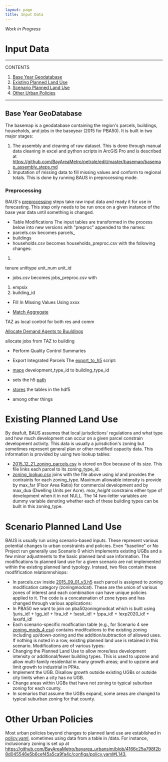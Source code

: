 ```yaml
---
layout: page
title: Input Data
---
```


*Work in Progress*

# Input Data

---
CONTENTS

1. [Base Year Geodatabase](#base-year-geodatabase) 
2. [Existing Planned Land Use](#existing-planned-land-use)
2. [Scenario Planned Land Use](#scenario-planned-land-use)
2. [Other Urban Policies](#other-urban-policies)

---

## Base Year GeoDatabase
The basemap is a geodatabase containing the region's parcels, buildings, households, and jobs in the baseyear (2015 for PBA50). It is built in two major stages:
1. The assembly and cleaning of raw dataset. This is done through manual data cleaning in excel and python scripts in ArcGIS Pro and is described at https://github.com/BayAreaMetro/petrale/edit/master/basemap/basemap_assembly_steps.md
2. Imputation of missing data to fill missing values and conform to regional totals. This is done by running BAUS in preprocessing mode.

### Preprocessing
BAUS's [preprocessing](https://github.com/BayAreaMetro/bayarea_urbansim/blob/master/baus/preprocessing.py) steps take raw input data and ready it for use in forecasting. This step only needs to be run once on a given instance of the base year data until something is changed. 


* Table Modifications
The input tables are transformed in the process below into new versions with "preproc" appended to the names:
* parcels.csv becomes parcels_
* buildings
* households.csv becomes households_preproc.csv with the following changes:
1. 

tenure
unittype
unit_num
unit_id
* jobs.csv becomes jobs_preproc.csv with 
1. empsix 
2. building_id



* Fill In Missing Values Using xxxx







* [Match Aggregate]((https://github.com/MetropolitanTransportationCommission/bayarea_urbansim/blob/master/data_regeneration/match_aggregate.py))

TAZ as local control for both res and comm

 [Allocate Demand Agents to Buuldings](https://github.com/MetropolitanTransportationCommission/bayarea_urbansim/blob/master/data_regeneration/demand_agent_allocation.py)

allocate jobs from TAZ to building




* Perform Quality Control Summaries

* Export Integrated Parcels
The [export_to_h5](https://github.com/MetropolitanTransportationCommission/bayarea_urbansim/blob/master/data_regeneration/export_to_h5.py) script:

* [maps](https://github.com/MetropolitanTransportationCommission/bayarea_urbansim/blob/master/data_regeneration/export_to_h5.py#L15-L31) development_type_id to building_type_id

* sets the h5 [path](https://github.com/MetropolitanTransportationCommission/bayarea_urbansim/blob/master/data_regeneration/export_to_h5.py#L13)

* [stores](https://github.com/MetropolitanTransportationCommission/bayarea_urbansim/blob/master/data_regeneration/export_to_h5.py#L60-L67) the tables in the hdf5

* among other things 



# Existing Planned Land Use
By deafult, BAUS assumes that local jurisdictions' regulations and what type and how much development can occur on a given parcel constrain development activity. This data is usually a jurisdiction's zoning but sometimes represent general plan or other modified capacity data. This information is provided by using two lookup tables:
* [2015_12_21_zoning_parcels.csv](https://mtcdrive.box.com/s/ir65mdbytf2lpjx8i41j7lpxqm4r1ujm) is stored on Box because of its size. This file links each parcel to its zoning_type_id.
* [zoning_lookup.csv](https://github.com/BayAreaMetro/bayarea_urbansim/blob/master/data/zoning_lookup.csv) joins with the file above using _id_ and provides the contraints for each zoning_type. Maximum allowable intensity is provide by max_far (Floor Area Ratio) for commercial development and by max_dua (Dwelling Units per Acre). _max_height_ constrains either type of development when it in not NULL. The 14 two-letter variables are dummy variable denoting whether each of these building types can be built in this zoning_type.

# Scenario Planned Land Use
BAUS is usually run using scenario-based inputs. These represent various potential changes to urban constraints and policies. Even "baseline" or No Project run generally use Scenario 0 which implements existing UGBs and a few minor adjustments to the basic planned land use information. The modifications to planned land use for a given scenario are not implemented within the existing planned land typology. Instead, two files contain these modfification relatiomnshiops:
* In parcels.csv inside [2015_09_01_v3.h5](https://mtcdrive.box.com/s/bo4u2dd6ed7k5bpwl2gnfc36lrxop791) each parcel is assigned to zoning modification category (zoningmodcat). These are the union of various zones of interest and each combination can have unique policies applied to it. The code is a concatenation of zone types and has changed through various applications:
 * In PBA50 we want to join on pba50zoningmodcat which is built using !juris_id! + !gg_id! + !tra_id! + !sesit_id! + !ppa_id! + !exp2020_id! + !exsfd_id!
* Each scenario-specific modfication table (e.g., for Scenario 4 see [zoning_mods_4.csv](https://github.com/BayAreaMetro/bayarea_urbansim/blob/master/data/zoning_mods_4.csv)) contains modifcations to the existing zoning including up/down-zoning and the addition/subtraction of allowed uses. If nothing is noted in a row, existing planned land use is retained in this scenario. Modifications are of various types:
* Changing the Planned Land Use to allow more/less development intensity or additional/fewer building types. This is used to upzone and allow multi-family residential in many growth areas; and to upzone and limit growth to industrial in PPAs.
* Implement the UGB. Disallow growth outside existing UGBs or outside city limits when a city has no UGB.
* Change areas within UGBs that have not zoning to typical suburban zoning for each county.
* In scenarios that assume the UGBs expand, some areas are changed to typical suburban zoning for that county.





# Other Urban Policies
Most urban policies beyond changes to planned land use are established in [policy.yaml](https://github.com/BayAreaMetro/bayarea_urbansim/blob/master/configs/policy.yaml), sometimes using data from a table in /data. For instance, inclusionary zoning is set up at https://github.com/BayAreaMetro/bayarea_urbansim/blob/4166c25a798f2b8d045546e5b6cef45a5ca9fa4c/configs/policy.yaml#L143,
